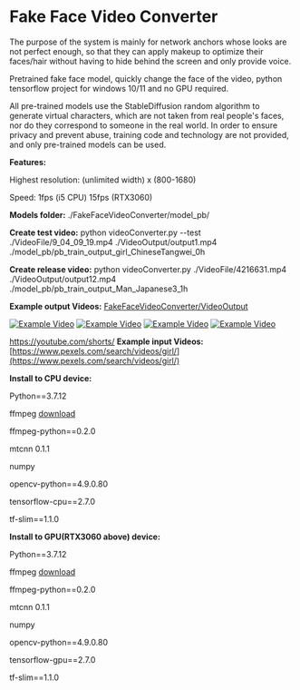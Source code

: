 # Fake Face Video Converter

The purpose of the system is mainly for network anchors whose looks are not perfect enough, so that they can apply makeup to optimize their faces/hair without having to hide behind the screen and only provide voice.

Pretrained fake face model, quickly change the face of the video, python tensorflow project for windows 10/11 and no GPU required.

All pre-trained models use the StableDiffusion random algorithm to generate virtual characters, which are not taken from real people's faces, nor do they correspond to someone in the real world.
In order to ensure privacy and prevent abuse, training code and technology are not provided, and only pre-trained models can be used.

<b>Features:</b>

Highest resolution: (unlimited width) x (800-1680)

Speed: 1fps (i5 CPU) 15fps (RTX3060)

<b>Models folder:</b> ./FakeFaceVideoConverter/model_pb/

<b>Create test video:</b> python videoConverter.py --test ./VideoFile/9_04_09_19.mp4 ./VideoOutput/output1.mp4 ./model_pb/pb_train_output_girl_ChineseTangwei_0h

<b>Create release video:</b> python videoConverter.py ./VideoFile/4216631.mp4 ./VideoOutput/output12.mp4 ./model_pb/pb_train_output_Man_Japanese3_1h


<b>Example output Videos:</b>
[FakeFaceVideoConverter/VideoOutput](https://github.com/davidyuanst/FakeFaceVideoConverter/tree/main/FakeFaceVideoConverter/VideoOutput)

[![Example Video](https://img.youtube.com/vi/hTNy9AyH82s/1.jpg)](https://www.youtube.com/watch?v=hTNy9AyH82s)
[![Example Video](https://img.youtube.com/vi/1k2Gbt4NmB4/1.jpg)](https://www.youtube.com/watch?v=1k2Gbt4NmB4)
[![Example Video](https://img.youtube.com/vi/fKr3fu5E6wo/2.jpg)](https://www.youtube.com/watch?v=fKr3fu5E6wo)
[![Example Video](https://img.youtube.com/vi/elJpKcv4Kj0/0.jpg)](https://www.youtube.com/watch?v=elJpKcv4Kj0)

https://youtube.com/shorts/
<b>Example input Videos:</b>
[https://www.pexels.com/search/videos/girl/](https://www.pexels.com/search/videos/girl/)


<b>Install to CPU device:</b>

Python==3.7.12

ffmpeg [download](https://ffmpeg.org/download.html)

ffmpeg-python==0.2.0

mtcnn                        0.1.1

numpy

opencv-python==4.9.0.80

tensorflow-cpu==2.7.0

tf-slim==1.1.0


<b>Install to GPU(RTX3060 above) device:</b>

Python==3.7.12

ffmpeg [download](https://ffmpeg.org/download.html)

ffmpeg-python==0.2.0

mtcnn                        0.1.1

numpy

opencv-python==4.9.0.80

tensorflow-gpu==2.7.0

tf-slim==1.1.0
